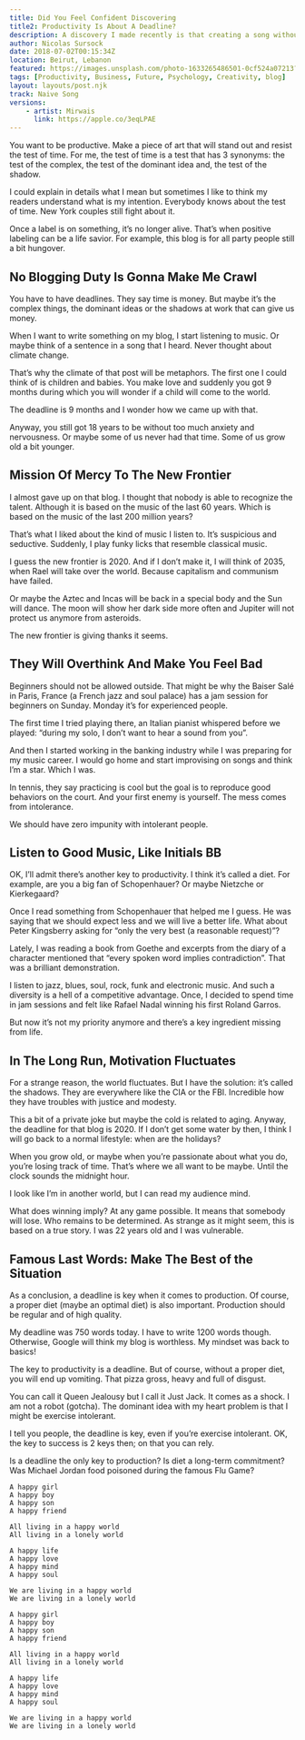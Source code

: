 ```yaml
---
title: Did You Feel Confident Discovering 
title2: Productivity Is About A Deadline?
description: A discovery I made recently is that creating a song without overthinking gives birth to a sweet sound. The due date allows to make plans.
author: Nicolas Sursock
date: 2018-07-02T00:15:34Z
location: Beirut, Lebanon
featured: https://images.unsplash.com/photo-1633265486501-0cf524a07213?ixlib=rb-1.2.1&ixid=MnwxMjA3fDB8MHxwaG90by1wYWdlfHx8fGVufDB8fHx8&auto=format&fit=crop
tags: [Productivity, Business, Future, Psychology, Creativity, blog]
layout: layouts/post.njk
track: Naive Song
versions:
    - artist: Mirwais
      link: https://apple.co/3eqLPAE
---
```


You want to be productive. Make a piece of art that will stand out and resist the test of time. For me, the test of time is a test that has 3 synonyms: the test of the complex, the test of the dominant idea and, the test of the shadow.

I could explain in details what I mean but sometimes I like to think my readers understand what is my intention. Everybody knows about the test of time. New York couples still fight about it.

Once a label is on something, it’s no longer alive. That’s when positive labeling can be a life savior. For example, this blog is for all party people still a bit hungover.

## No Blogging Duty Is Gonna Make Me Crawl
You have to have deadlines. They say time is money. But maybe it’s the complex things, the dominant ideas or the shadows at work that can give us money.

When I want to write something on my blog, I start listening to music. Or maybe think of a sentence in a song that I heard. Never thought about climate change.

That’s why the climate of that post will be metaphors. The first one I could think of is children and babies. You make love and suddenly you got 9 months during which you will wonder if a child will come to the world.

The deadline is 9 months and I wonder how we came up with that.

Anyway, you still got 18 years to be without too much anxiety and nervousness. Or maybe some of us never had that time. Some of us grow old a bit younger.

## Mission Of Mercy To The New Frontier
I almost gave up on that blog. I thought that nobody is able to recognize the talent. Although it is based on the music of the last 60 years. Which is based on the music of the last 200 million years?

That’s what I liked about the kind of music I listen to. It’s suspicious and seductive. Suddenly, I play funky licks that resemble classical music.

I guess the new frontier is 2020. And if I don’t make it, I will think of 2035, when Rael will take over the world. Because capitalism and communism have failed.

Or maybe the Aztec and Incas will be back in a special body and the Sun will dance. The moon will show her dark side more often and Jupiter will not protect us anymore from asteroids.

The new frontier is giving thanks it seems.

## They Will Overthink And Make You Feel Bad
Beginners should not be allowed outside. That might be why the Baiser Salé in Paris, France (a French jazz and soul palace) has a jam session for beginners on Sunday. Monday it’s for experienced people.

The first time I tried playing there, an Italian pianist whispered before we played: “during my solo, I don’t want to hear a sound from you”.

And then I started working in the banking industry while I was preparing for my music career. I would go home and start improvising on songs and think I’m a star. Which I was.

In tennis, they say practicing is cool but the goal is to reproduce good behaviors on the court. And your first enemy is yourself. The mess comes from intolerance.

We should have zero impunity with intolerant people.

## Listen to Good Music, Like Initials BB
OK, I’ll admit there’s another key to productivity. I think it’s called a diet. For example, are you a big fan of Schopenhauer? Or maybe Nietzche or Kierkegaard?

Once I read something from Schopenhauer that helped me I guess. He was saying that we should expect less and we will live a better life. What about Peter Kingsberry asking for “only the very best (a reasonable request)”?

Lately, I was reading a book from Goethe and excerpts from the diary of a character mentioned that “every spoken word implies contradiction”. That was a brilliant demonstration.

I listen to jazz, blues, soul, rock, funk and electronic music. And such a diversity is a hell of a competitive advantage. Once, I decided to spend time in jam sessions and felt like Rafael Nadal winning his first Roland Garros.

But now it’s not my priority anymore and there’s a key ingredient missing from life.

## In The Long Run, Motivation Fluctuates
For a strange reason, the world fluctuates. But I have the solution: it’s called the shadows. They are everywhere like the CIA or the FBI. Incredible how they have troubles with justice and modesty.

This a bit of a private joke but maybe the cold is related to aging. Anyway, the deadline for that blog is 2020. If I don’t get some water by then, I think I will go back to a normal lifestyle: when are the holidays?

When you grow old, or maybe when you’re passionate about what you do, you’re losing track of time. That’s where we all want to be maybe. Until the clock sounds the midnight hour.

I look like I’m in another world, but I can read my audience mind.

What does winning imply? At any game possible. It means that somebody will lose. Who remains to be determined. As strange as it might seem, this is based on a true story. I was 22 years old and I was vulnerable.

## Famous Last Words: Make The Best of the Situation
As a conclusion, a deadline is key when it comes to production. Of course, a proper diet (maybe an optimal diet) is also important. Production should be regular and of high quality.

My deadline was 750 words today. I have to write 1200 words though. Otherwise, Google will think my blog is worthless. My mindset was back to basics!

The key to productivity is a deadline. But of course, without a proper diet, you will end up vomiting. That pizza gross, heavy and full of disgust.

You can call it Queen Jealousy but I call it Just Jack. It comes as a shock. I am not a robot (gotcha). The dominant idea with my heart problem is that I might be exercise intolerant.

I tell you people, the deadline is key, even if you’re exercise intolerant. OK, the key to success is 2 keys then; on that you can rely.

Is a deadline the only key to production? Is diet a long-term commitment? Was Michael Jordan food poisoned during the famous Flu Game?

```
A happy girl
A happy boy
A happy son
A happy friend

All living in a happy world
All living in a lonely world

A happy life
A happy love
A happy mind
A happy soul

We are living in a happy world
We are living in a lonely world

A happy girl
A happy boy
A happy son
A happy friend

All living in a happy world
All living in a lonely world

A happy life
A happy love
A happy mind
A happy soul

We are living in a happy world
We are living in a lonely world
```
